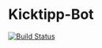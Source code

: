 # Kicktipp-Bot

[![Build Status](https://dev.azure.com/MartinThissen/MartinThissen/_apis/build/status/tisserand13.Kicktipp-Bot?branchName=master)](https://dev.azure.com/MartinThissen/MartinThissen/_build/latest?definitionId=1&branchName=master)
